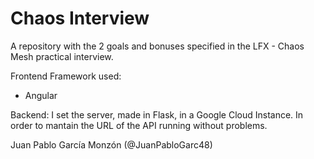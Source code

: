 # Chaos Interview
A repository with the 2 goals and bonuses specified in the LFX - Chaos Mesh practical interview.

Frontend Framework used:
- Angular

Backend:
I set the server, made in Flask, in a Google Cloud Instance. In order to mantain the URL of the API running without problems.

Juan Pablo García Monzón (@JuanPabloGarc48)